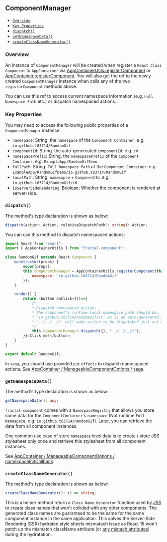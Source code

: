 ## ComponentManager

- [`Overview`](#overview)
- [`Key Properties`](#keyproperties)
- [`dispatch()`](#dispatch)
- [`getNamespaceData()`](#getNamespaceData)
- [`createClassNameGenerator()`](#createClassNameGenerator)


### Overview

An instance of `ComponentManager` will be created when register a `React Class Component` to `AppContainer` via [AppContainerUtils.registerComponent](./AppContainerUtils.md#appcontainerutilsregistercomponent) or [AppContainer.registerComponent](./AppContainer.md#registercomponent). You will also get the ref to the newly created `ComponentManager` instance when calls any of the two `registerComponent` methods above.

You can use this ref to access current namespace information (e.g. `Full Namespace Path` etc.) or dispatch namespaced actions.

### Key Properties

You may need to access the following public properties of a `ComponentManager` instance:

- `namespace`: String. the `namespace` of the `Component Container`. e.g. `io.github.t83714/RandomGif`
- `componentId`: String. the auto-genereated `componentId`. e.g. `c0`
- `namespacePrefix`: String. the `namespacePrefix` of the `Component Container`. e.g. `ExampleApp/RandomGifDemo`
-  `fullPath`: String. `Full Namespace Path` of the `Component Container`. e.g. `ExampleApp/RandomGifDemo/io.github.t83714/RandomGif`
- `localPath`: String: `namesapce` + `ComponentId`. e.g. `io.github.t83714/RandomGif/c0`
- `isServerSideRendering`: Boolean; Whether the component is rendered at server-side.

### `dispatch()`

The method's type declaration is shown as below: 

```typescript
dispatch(action: Action, relativeDispatchPath?: string): Action;
```

You can use this method to dispatch namespaced actions:

```javascript
import React from "react";
import { AppContainerUtils } from "fractal-component";

class RandomGif extends React.Component {
    constructor(props) {
        super(props);
        this.componentManager = AppContainerUtils.registerComponent(this, {
            namespace: "io.github.t83714/RandomGif"
        });
    }

    render() {
        return <button onClick={()=>{
            /*
            * Dispatch namespaced action:
            * The component's runtime local namespace path should be:
            * `io.github.t83714/RandomGif/xx` xx is an auto-generated ID
            * `../../../*` will make action to be dispatched just out of the container
            */
            this.componentManager.dispatch({}, "../../../*");
        }}>Click me!</button>;
    }
}

export default RandomGif;
```

In `saga`, you should use provided `put` `effects` to dispatch namespaced actions. See [AppContainer / ManageableComponentOptions / saga](./AppContainer.md#manageablecomponentoptions).

### `getNamespaceData()`

The method's type declaration is shown as below: 

```typescript
getNamespaceData(): any;
```

`fractal-component` comes with a `NamespaceRegistry` that allows you store some data for the `ComponentContainer`'s `namespace` (Not runtime `Full Namespace`. e.g. `io.github.t83714/RandomGif`). Later, you can retrieve the data from all component instances. 

One common use case of store `namespace` level data is to create / store JSS stylesheet only once and retrieve this stylesheet from all component instances.

See [AppContainer / ManageableComponentOptions / namespaceInitCallback](./AppContainer.md#manageablecomponentoptions).

### `createClassNameGenerator()`

The method's type declaration is shown as below: 

```typescript
createClassNameGenerator(): () => string;
```

This is a helper method return a `Class Name Generator` function used by [JSS](https://github.com/cssinjs/jss/blob/master/docs/js-api.md#create-style-sheet) to create class names that won't collided with any other components. The generated class names are guaranteed to be the same for the same component instance in the same application. This solves the Server-Side Rendering (SSR) hydrated style sheets mismatach issue as React 16 won't patch up the mismatch className attribute (or [any mistach attributes](https://reactjs.org/docs/react-dom.html#hydrate)) during the hydratation.  
